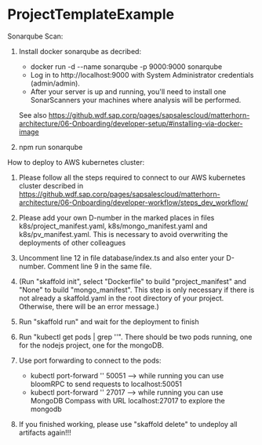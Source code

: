 # ProjectTemplateExample


Sonarqube Scan:
1. Install docker sonarqube as decribed: 
   - docker run -d --name sonarqube -p 9000:9000 sonarqube
   - Log in to http://localhost:9000 with System Administrator credentials (admin/admin).
   - After your server is up and running, you'll need to install one SonarScanners your machines where analysis will be performed.
   
   See also https://github.wdf.sap.corp/pages/sapsalescloud/matterhorn-architecture/06-Onboarding/developer-setup/#installing-via-docker-image

2. npm run sonarqube

How to deploy to AWS kubernetes cluster:
1. Please follow all the steps required to connect to our AWS kubernetes cluster described in https://github.wdf.sap.corp/pages/sapsalescloud/matterhorn-architecture/06-Onboarding/developer-workflow/steps_dev_workflow/

2. Please add your own D-number in the marked places in files k8s/project_manifest.yaml, k8s/mongo_manifest.yaml and k8s/pv_manifest.yaml. This is necessary to avoid overwriting the deployments of other colleagues

3. Uncomment line 12 in file database/index.ts and also enter your D-number. Comment line 9 in the same file.

4. (Run "skaffold init", select "Dockerfile" to build "project_manifest" and "None" to build "mongo_manifest". This step is only necessary if there is not already a skaffold.yaml in the root directory of your project. Otherwise, there will be an error message.)

5. Run "skaffold run" and wait for the deployment to finish

6. Run "kubectl get pods | grep '<your d-number>'". There should be two pods running, one for the nodejs project, one for the mongoDB.

7. Use port forwarding to connect to the pods:
   - kubectl port-forward '<name of project pod>' 50051 --> while running you can use bloomRPC to send requests to localhost:50051
   - kubectl port-forward '<name of mongo pod>' 27017 --> while running you can use MongoDB Compass with URL localhost:27017 to explore the mongodb

8. If you finished working, please use "skaffold delete" to  undeploy all artifacts again!!!